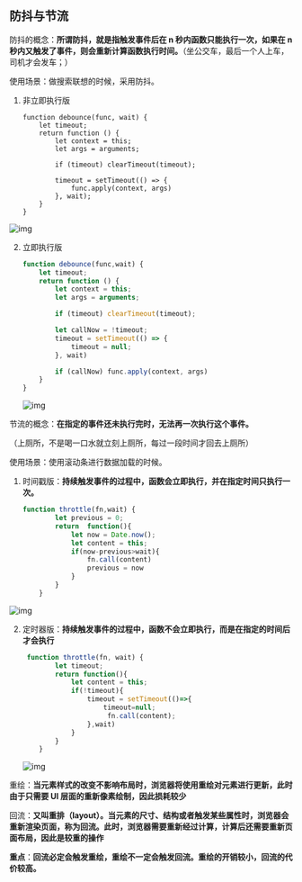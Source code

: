 ## 防抖与节流

防抖的概念：**所谓防抖，就是指触发事件后在 n 秒内函数只能执行一次，如果在 n 秒内又触发了事件，则会重新计算函数执行时间。**（坐公交车，最后一个人上车，司机才会发车；）

使用场景：做搜索联想的时候，采用防抖。

1. 非立即执行版

   ```
   function debounce(func, wait) {
       let timeout;
       return function () {
           let context = this;
           let args = arguments;
   
           if (timeout) clearTimeout(timeout);
           
           timeout = setTimeout(() => {
               func.apply(context, args)
           }, wait);
       }
   }
   ```

   

![img](https://user-gold-cdn.xitu.io/2019/3/12/169721dc213d832b?imageslim)

2. 立即执行版

   ```js
   function debounce(func,wait) {
       let timeout;
       return function () {
           let context = this;
           let args = arguments;
   
           if (timeout) clearTimeout(timeout);
   
           let callNow = !timeout;
           timeout = setTimeout(() => {
               timeout = null;
           }, wait)
   
           if (callNow) func.apply(context, args)
       }
   }
   ```

   

   ![img](https://upload-images.jianshu.io/upload_images/4842858-067785c056f182d8.gif?imageMogr2/auto-orient/)



节流的概念：**在指定的事件还未执行完时，无法再一次执行这个事件。**​

（上厕所，不是喝一口水就立刻上厕所，每过一段时间才回去上厕所）

使用场景：使用滚动条进行数据加载的时候。

1. 时间戳版：**持续触发事件的过程中，函数会立即执行，并在指定时间只执行一次。**

   ``` js
   function throttle(fn,wait) {
           let previous = 0;
           return  function(){
               let now = Date.now();
               let content = this;
               if(now-previous>wait){
                   fn.call(content)
                   previous = now
               }
           }
       }
   ```
   


![img](https://upload-images.jianshu.io/upload_images/4842858-80423b8898a27732.gif?imageMogr2/auto-orient/strip%7CimageView2/2/w/1000/format/webp)

2. 定时器版：**持续触发事件的过程中，函数不会立即执行，而是在指定的时间后才会执行**

   ```js
    function throttle(fn, wait) {
           let timeout;
           return function(){
               let content = this;
               if(!timeout){
                   timeout = setTimeout(()=>{           
                       timeout=null;
                        fn.call(content);
                   },wait)
               }
           }
       }
   ```

   ![img](https://upload-images.jianshu.io/upload_images/4842858-bf2ed4c8ed4f0ec0.gif?imageMogr2/auto-orient/strip%7CimageView2/2/w/1000/format/webp)



重绘：**当元素样式的改变不影响布局时，浏览器将使用重绘对元素进行更新，此时由于只需要 UI 层面的重新像素绘制，因此损耗较少**

回流：**又叫重排（layout）。当元素的尺寸、结构或者触发某些属性时，浏览器会重新渲染页面，称为回流。此时，浏览器需要重新经过计算，计算后还需要重新页面布局，因此是较重的操作**

**重点**：**回流必定会触发重绘，重绘不一定会触发回流。重绘的开销较小，回流的代价较高。**



